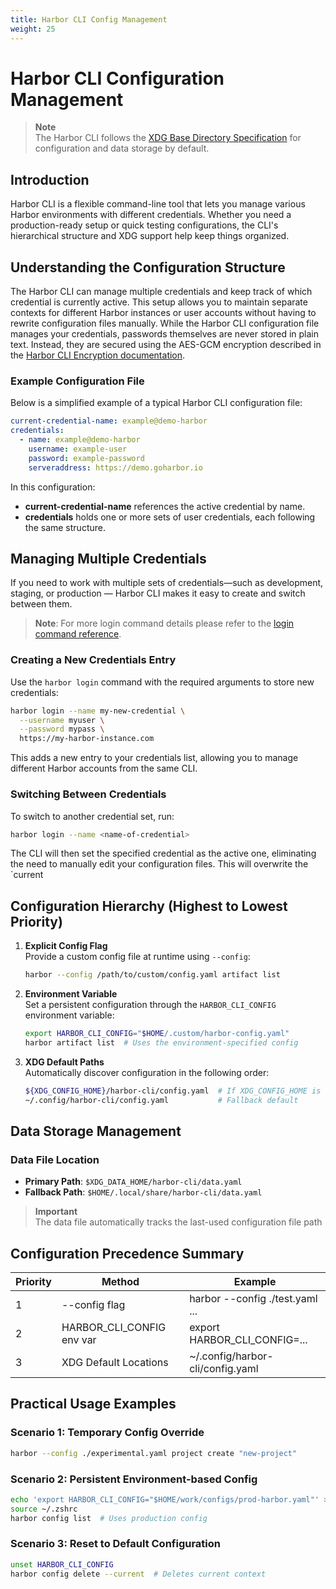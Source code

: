 ```yaml
---
title: Harbor CLI Config Management
weight: 25
---
```


# Harbor CLI Configuration Management

> **Note**  
> The Harbor CLI follows the [XDG Base Directory Specification](https://specifications.freedesktop.org/basedir-spec/basedir-spec-latest.html) for configuration and data storage by default.

## Introduction
Harbor CLI is a flexible command-line tool that lets you manage various Harbor environments with different credentials. Whether you need a production-ready setup or quick testing configurations, the CLI's hierarchical structure and XDG support help keep things organized.


## Understanding the Configuration Structure
The Harbor CLI can manage multiple credentials and keep track of which credential is currently active. This setup allows you to maintain separate contexts for different Harbor instances or user accounts without having to rewrite configuration files manually. While the Harbor CLI configuration file manages your credentials, passwords themselves are never stored in plain text. Instead, they are secured using the AES-GCM encryption described in the [Harbor CLI Encryption documentation](../cli-config).

### Example Configuration File
Below is a simplified example of a typical Harbor CLI configuration file:
```yaml
current-credential-name: example@demo-harbor
credentials:
  - name: example@demo-harbor
    username: example-user
    password: example-password
    serveraddress: https://demo.goharbor.io
```

In this configuration:
- **current-credential-name** references the active credential by name.  
- **credentials** holds one or more sets of user credentials, each following the same structure.

## Managing Multiple Credentials
If you need to work with multiple sets of credentials—such as development, staging, or production — Harbor CLI makes it easy to create and switch between them.

> **Note**: For more login command details please refer to the [login command reference](../cli-docs/harbor-login.md).
### Creating a New Credentials Entry
Use the `harbor login` command with the required arguments to store new credentials:
```bash
harbor login --name my-new-credential \
  --username myuser \
  --password mypass \
  https://my-harbor-instance.com
```
This adds a new entry to your credentials list, allowing you to manage different Harbor accounts from the same CLI.

### Switching Between Credentials
To switch to another credential set, run:
```bash
harbor login --name <name-of-credential>
```
The CLI will then set the specified credential as the active one, eliminating the need to manually edit your configuration files. This will overwrite the `current


## Configuration Hierarchy (Highest to Lowest Priority)

1. **Explicit Config Flag**  
   Provide a custom config file at runtime using `--config`:
   ```bash
   harbor --config /path/to/custom/config.yaml artifact list
   ```

2. **Environment Variable**  
   Set a persistent configuration through the `HARBOR_CLI_CONFIG` environment variable:
   ```bash
   export HARBOR_CLI_CONFIG="$HOME/.custom/harbor-config.yaml"
   harbor artifact list  # Uses the environment-specified config
   ```

3. **XDG Default Paths**  
   Automatically discover configuration in the following order:
   ```bash
   ${XDG_CONFIG_HOME}/harbor-cli/config.yaml  # If XDG_CONFIG_HOME is set
   ~/.config/harbor-cli/config.yaml           # Fallback default
   ```

## Data Storage Management
### Data File Location

- **Primary Path**: `$XDG_DATA_HOME/harbor-cli/data.yaml`
- **Fallback Path**: `$HOME/.local/share/harbor-cli/data.yaml`

> **Important**  
> The data file automatically tracks the last-used configuration file path

## Configuration Precedence Summary
| Priority | Method                     | Example                               |
|----------|----------------------------|---------------------------------------|
| 1        | --config flag             | harbor --config ./test.yaml ...       |
| 2        | HARBOR_CLI_CONFIG env var | export HARBOR_CLI_CONFIG=...          |
| 3        | XDG Default Locations     | ~/.config/harbor-cli/config.yaml      |

## Practical Usage Examples
### Scenario 1: Temporary Config Override
```bash
harbor --config ./experimental.yaml project create "new-project"
```

### Scenario 2: Persistent Environment-based Config
```bash
echo 'export HARBOR_CLI_CONFIG="$HOME/work/configs/prod-harbor.yaml"' >> ~/.zshrc
source ~/.zshrc
harbor config list  # Uses production config
```

### Scenario 3: Reset to Default Configuration
```bash
unset HARBOR_CLI_CONFIG
harbor config delete --current  # Deletes current context
```
